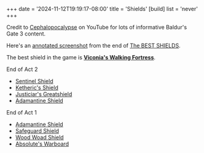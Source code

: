 +++
date = '2024-11-12T19:19:17-08:00'
title = 'Shields'
[build]
  list = 'never'
+++

Credit to [Cephalopocalypse](https://www.youtube.com/@Cephalopocalypse) on YouTube for lots of informative Baldur's Gate 3 content.

Here's an [annotated screenshot](Cephalopocalypse%20final%20shields%20annotated.png) from the end of [The BEST SHIELDS](https://www.youtube.com/watch?v=5wATdII3wmI).

The best shield in the game is [**Viconia's Walking Fortress**](https://bg3.wiki/wiki/Viconia%27s_Walking_Fortress).

End of Act 2

* [Sentinel Shield](https://bg3.wiki/wiki/Sentinel_Shield)
* [Ketheric's Shield](https://bg3.wiki/wiki/Ketheric%27s_Shield)
* [Justiciar's Greatshield](https://bg3.wiki/wiki/Justiciar%27s_Greatshield)
* [Adamantine Shield](https://bg3.wiki/wiki/Adamantine_Shield)

End of Act 1

* [Adamantine Shield](https://bg3.wiki/wiki/Adamantine_Shield)
* [Safeguard Shield](https://bg3.wiki/wiki/Safeguard_Shield)
* [Wood Woad Shield](https://bg3.wiki/wiki/Wood_Woad_Shield)
* [Absolute's Warboard](https://bg3.wiki/wiki/Absolute%27s_Warboard)
